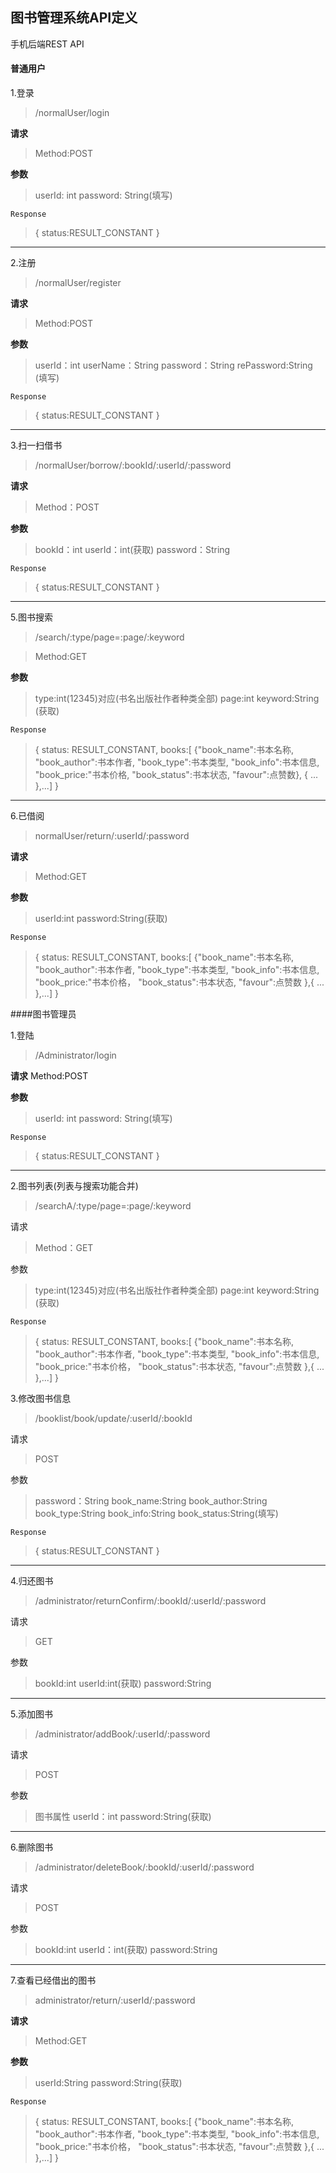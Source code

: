 ##  图书管理系统API定义 
手机后端REST API

#### 普通用户

1.登录
>/normalUser/login

**请求**
>Method:POST

**参数**
>userId: int
password: String(填写)

`Response`
>{
    status:RESULT_CONSTANT 
}

---



2.注册
>/normalUser/register 

**请求**
>Method:POST

**参数**
>userId：int
userName：String
password：String
rePassword:String (填写)

`Response`
>{
    status:RESULT_CONSTANT 
}

---


3.扫一扫借书
>/normalUser/borrow/:bookId/:userId/:password 

**请求**

>Method：POST

**参数**
>bookId：int
userId：int(获取)
password：String

`Response`
>{
    status:RESULT_CONSTANT 
}

---



5.图书搜索
>/search/:type/page=:page/:keyword

>Method:GET

**参数**
>type:int(12345)对应(书名出版社作者种类全部)
page:int
keyword:String (获取)

`Response`
>{
status: RESULT_CONSTANT,
books:[
{"book_name":书本名称,
"book_author":书本作者,
"book_type":书本类型,
"book_info":书本信息,
"book_price:"书本价格,
"book_status":书本状态,
"favour":点赞数},
{
    ...
},...]
}


---


6.已借阅
>normalUser/return/:userId/:password

**请求**
>Method:GET

**参数**
>userId:int
password:String(获取)


`Response`
>{
status: RESULT_CONSTANT,
books:[
{"book_name":书本名称,
"book_author":书本作者,
"book_type":书本类型,
"book_info":书本信息,
"book_price:"书本价格，
"book_status":书本状态,
"favour":点赞数
},{
    ...
},...]
}



####图书管理员

1.登陆

>/Administrator/login

**请求**
Method:POST

**参数**
>userId: int
password: String(填写)

`Response`
>{
    status:RESULT_CONSTANT 
}

---


2.图书列表(列表与搜索功能合并) 
>/searchA/:type/page=:page/:keyword

请求
>Method：GET

参数
>type:int(12345)对应(书名出版社作者种类全部)
page:int
keyword:String (获取)

`Response`
>{
status: RESULT_CONSTANT,
books:[
{"book_name":书本名称,
"book_author":书本作者,
"book_type":书本类型,
"book_info":书本信息,
"book_price:"书本价格，
"book_status":书本状态,
"favour":点赞数
},{
    ...
},...]
}


3.修改图书信息
>/booklist/book/update/:userId/:bookId 

请求
>POST

参数
>password：String
 book_name:String
 book_author:String
 book_type:String
 book_info:String
 book_status:String(填写)
 

`Response `
>{
    status:RESULT_CONSTANT
}

---

4.归还图书

>/administrator/returnConfirm/:bookId/:userId/:password 

请求
>GET

参数
>bookId:int
userId:int(获取)
password:String


---

5.添加图书
>/administrator/addBook/:userId/:password

请求
>POST

参数
>图书属性
userId：int
password:String(获取)

---

6.删除图书

>/administrator/deleteBook/:bookId/:userId/:password

请求
>POST

参数
>bookId:int
userId：int(获取)
password:String

---


7.查看已经借出的图书
>administrator/return/:userId/:password

**请求**
>Method:GET

**参数**
>userId:String
password:String(获取)


`Response`
>{
status: RESULT_CONSTANT,
books:[
{"book_name":书本名称,
"book_author":书本作者,
"book_type":书本类型,
"book_info":书本信息,
"book_price:"书本价格，
"book_status":书本状态,
"favour":点赞数
},{
    ...
},...]
}

